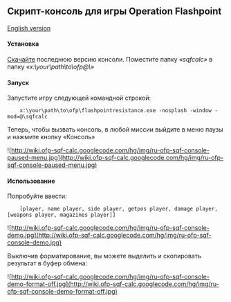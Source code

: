 ## Скрипт-консоль для игры Operation Flashpoint ##

[English version](https://code.google.com/p/ofp-sqf-calc/wiki/QuicklyStartEN?tm=6)
#### Установка ####
[Скачайте](https://ofp-sqf-calc.googlecode.com/hg/releases/) последнюю версию консоли.
Поместите папку _«sqfcalc»_ в папку _«x:\your\path\to\ofp\@\»_
#### Запуск ####
Запустите игру следующей командной строкой:
```
    x:\your\path\to\ofp\flashpointresistance.exe -nosplash -window -mod=@\sqfcalc
```

Теперь, чтобы вызвать консоль, в любой миссии выйдите в меню паузы и нажмите кнопку «Консоль»

![http://wiki.ofp-sqf-calc.googlecode.com/hg/img/ru-ofp-sqf-console-paused-menu.jpg](http://wiki.ofp-sqf-calc.googlecode.com/hg/img/ru-ofp-sqf-console-paused-menu.jpg)

#### Использование ####
Попробуйте ввести:
```
    [player, name player, side player, getpos player, damage player, [weapons player, magazines player]]
```

![http://wiki.ofp-sqf-calc.googlecode.com/hg/img/ru-ofp-sqf-console-demo.jpg](http://wiki.ofp-sqf-calc.googlecode.com/hg/img/ru-ofp-sqf-console-demo.jpg)

Выключив форматирование, вы можете выделить и скопировать результат в буфер обмена:

![http://wiki.ofp-sqf-calc.googlecode.com/hg/img/ru-ofp-sqf-console-demo-format-off.jpg](http://wiki.ofp-sqf-calc.googlecode.com/hg/img/ru-ofp-sqf-console-demo-format-off.jpg)